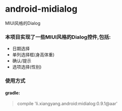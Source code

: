 # android-midialog
MIUI风格的Dialog

### 本项目实现了一些MIUI风格的Dialog控件,包括:
- 日期选择
- 单列选择框(身高体重)
- 确认/提示
- 选项选择(性别)

### 使用方式
#### gradle:
>    compile 'li.xiangyang.android:midialog:0.9.1@aar'
		

